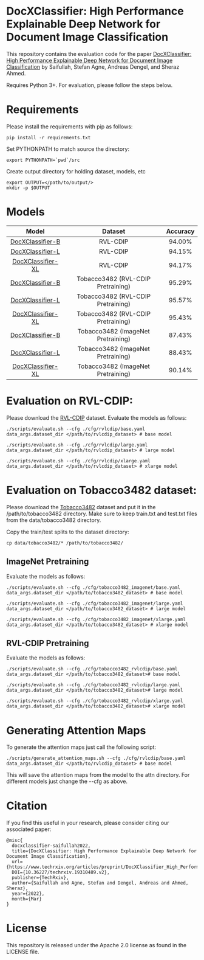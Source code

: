 # DocXClassifier: High Performance Explainable Deep Network for Document Image Classification
This repository contains the evaluation code for the paper [DocXClassifier: High Performance Explainable Deep Network for Document Image Classification](https://www.techrxiv.org/articles/preprint/DocXClassifier_High_Performance_Explainable_Deep_Network_for_Document_Image_Classification/19310489) by Saifullah, Stefan Agne, Andreas Dengel, and Sheraz Ahmed.

Requires Python 3+. For evaluation, please follow the steps below.

# Requirements
Please install the requirements with pip as follows:
```
pip install -r requirements.txt
```

Set PYTHONPATH to match source the directory:
```
export PYTHONPATH=`pwd`/src
```

Create output directory for holding dataset, models, etc
```
export OUTPUT=</path/to/output/>
mkdir -p $OUTPUT
```

# Models
| Model | Dataset | Accuracy |
| :---: | :---: | :---: |
| [DocXClassifier-B](https://cloud.dfki.de/owncloud/index.php/s/JrQLkji3mzPkqBW/download/base_rvlcdip.pth) | RVL-CDIP | 94.00%
| [DocXClassifier-L](https://cloud.dfki.de/owncloud/index.php/s/9dgoNDdPcECEsrH/download/large_rvlcdip.pth) | RVL-CDIP | 94.15%
| [DocXClassifier-XL](https://cloud.dfki.de/owncloud/index.php/s/jLJHstWsM5XiEpd/download/xlarge_rvlcdip.pth) | RVL-CDIP | 94.17%
| [DocXClassifier-B](https://cloud.dfki.de/owncloud/index.php/s/f7AjyADrC8EJEcz/download/base_tobacco_rvlcdip.pth) | Tobacco3482 (RVL-CDIP Pretraining) | 95.29% 
| [DocXClassifier-L](https://cloud.dfki.de/owncloud/index.php/s/Z8YaoLyfGfgNzLB/download/large_tobacco_rvlcdip.pth) | Tobacco3482 (RVL-CDIP Pretraining) | 95.57%
| [DocXClassifier-XL](https://cloud.dfki.de/owncloud/index.php/s/eQMG74ifACKEjwt/download/xlarge_tobacco_rvlcdip.pth) | Tobacco3482 (RVL-CDIP Pretraining) | 95.43%
| [DocXClassifier-B](https://cloud.dfki.de/owncloud/index.php/s/m2XR3yL3TFKesCx/download/base_tobacco_imagenet.pth) | Tobacco3482 (ImageNet Pretraining) | 87.43%
| [DocXClassifier-L](https://cloud.dfki.de/owncloud/index.php/s/r88txKxbnx3s46N/download/large_tobacco_imagenet.pth) | Tobacco3482 (ImageNet Pretraining) | 88.43%
| [DocXClassifier-XL](https://cloud.dfki.de/owncloud/index.php/s/TEfnWQ89ZbHBnG3/download/xlarge_tobacco_imagenet.pth) | Tobacco3482 (ImageNet Pretraining) | 90.14%

# Evaluation on RVL-CDIP:
Please download the [RVL-CDIP](https://www.cs.cmu.edu/~aharley/rvl-cdip/) dataset.
Evaluate the models as follows:
```
./scripts/evaluate.sh --cfg ./cfg/rvlcdip/base.yaml data_args.dataset_dir </path/to/rvlcdip_dataset> # base model
```
```
./scripts/evaluate.sh --cfg ./cfg/rvlcdip/large.yaml data_args.dataset_dir </path/to/rvlcdip_dataset> # large model
```
```
./scripts/evaluate.sh --cfg ./cfg/rvlcdip/xlarge.yaml data_args.dataset_dir </path/to/rvlcdip_dataset> # xlarge model
```


# Evaluation on Tobacco3482 dataset:
Please download the [Tobacco3482](https://www.kaggle.com/patrickaudriaz/tobacco3482jpg) dataset and put it in the /path/to/tobacco3482 directory. Make sure to keep train.txt and test.txt files from the data/tobacco3482 directory.

Copy the train/test splits to the dataset directory:
```
cp data/tobacco3482/* /path/to/tobacco3482/
```

## ImageNet Pretraining
Evaluate the models as follows:
```
./scripts/evaluate.sh --cfg ./cfg/tobacco3482_imagenet/base.yaml data_args.dataset_dir </path/to/tobacco3482_dataset> # base model
```
```
./scripts/evaluate.sh --cfg ./cfg/tobacco3482_imagenet/large.yaml data_args.dataset_dir </path/to/tobacco3482_dataset> # large model
```
```
./scripts/evaluate.sh --cfg ./cfg/tobacco3482_imagenet/xlarge.yaml data_args.dataset_dir </path/to/tobacco3482_dataset> # xlarge model
```

## RVL-CDIP Pretraining
Evaluate the models as follows:
```
./scripts/evaluate.sh --cfg ./cfg/tobacco3482_rvlcdip/base.yaml data_args.dataset_dir </path/to/tobacco3482_dataset># base model
```
```
./scripts/evaluate.sh --cfg ./cfg/tobacco3482_rvlcdip/large.yaml data_args.dataset_dir </path/to/tobacco3482_dataset># large model
```
```
./scripts/evaluate.sh --cfg ./cfg/tobacco3482_rvlcdip/xlarge.yaml data_args.dataset_dir </path/to/tobacco3482_dataset># xlarge model
```

# Generating Attention Maps
To generate the attention maps just call the following script:
```
./scripts/generate_attention_maps.sh --cfg ./cfg/rvlcdip/base.yaml data_args.dataset_dir </path/to/rvlcdip_dataset> # base model
```
This will save the attention maps from the model to the attn directory. For different models just change the --cfg as above.


# Citation
If you find this useful in your research, please consider citing our associated paper:
```
@misc{
  docxclassifier-saifullah2022, 
  title={DocXClassifier: High Performance Explainable Deep Network for Document Image Classification}, 
  url={https://www.techrxiv.org/articles/preprint/DocXClassifier_High_Performance_Explainable_Deep_Network_for_Document_Image_Classification/19310489/2}, 
  DOI={10.36227/techrxiv.19310489.v2},
  publisher={TechRxiv}, 
  author={Saifullah and Agne, Stefan and Dengel, Andreas and Ahmed, Sheraz}, 
  year={2022}, 
  month={Mar} 
} 
```

# License
This repository is released under the Apache 2.0 license as found in the LICENSE file.
